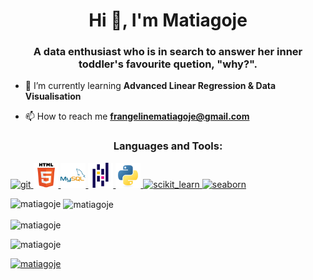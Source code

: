 <h1 align="center">Hi 👋, I'm Matiagoje</h1>
<h3 align="center">A data enthusiast who is in search to answer her inner toddler's favourite quetion, "why?".</h3>


- 🌱 I’m currently learning **Advanced Linear Regression & Data Visualisation**

- 📫 How to reach me **frangelinematiagoje@gmail.com**


<h3 align="center">Languages and Tools:</h3>
<p align="left"> <a href="https://git-scm.com/" target="_blank" rel="noreferrer"> <img src="https://www.vectorlogo.zone/logos/git-scm/git-scm-icon.svg" alt="git" width="40" height="40"/> </a> <a href="https://www.w3.org/html/" target="_blank" rel="noreferrer"> <img src="https://raw.githubusercontent.com/devicons/devicon/master/icons/html5/html5-original-wordmark.svg" alt="html5" width="40" height="40"/> </a> <a href="https://www.mysql.com/" target="_blank" rel="noreferrer"> <img src="https://raw.githubusercontent.com/devicons/devicon/master/icons/mysql/mysql-original-wordmark.svg" alt="mysql" width="40" height="40"/> </a> <a href="https://pandas.pydata.org/" target="_blank" rel="noreferrer"> <img src="https://raw.githubusercontent.com/devicons/devicon/2ae2a900d2f041da66e950e4d48052658d850630/icons/pandas/pandas-original.svg" alt="pandas" width="40" height="40"/> </a> <a href="https://www.python.org" target="_blank" rel="noreferrer"> <img src="https://raw.githubusercontent.com/devicons/devicon/master/icons/python/python-original.svg" alt="python" width="40" height="40"/> </a> <a href="https://scikit-learn.org/" target="_blank" rel="noreferrer"> <img src="https://upload.wikimedia.org/wikipedia/commons/0/05/Scikit_learn_logo_small.svg" alt="scikit_learn" width="40" height="40"/> </a> <a href="https://seaborn.pydata.org/" target="_blank" rel="noreferrer"> <img src="https://seaborn.pydata.org/_images/logo-mark-lightbg.svg" alt="seaborn" width="40" height="40"/> </a> </p>

<p><img align="left" src="https://github-readme-stats.vercel.app/api/top-langs?username=matiagoje&show_icons=true&locale=en&layout=compact" alt="matiagoje" /></p>

<p>&nbsp;<img align="center" src="https://github-readme-stats.vercel.app/api?username=matiagoje&show_icons=true&locale=en" alt="matiagoje" /></p>

<p><img align="center" src="https://github-readme-streak-stats.herokuapp.com/?user=matiagoje&" alt="matiagoje" /></p>


<p align="left"> <img src="https://komarev.com/ghpvc/?username=matiagoje&label=Profile%20views&color=0e75b6&style=flat" alt="matiagoje" /> </p>

<p align="left"> <a href="https://github.com/ryo-ma/github-profile-trophy"><img src="https://github-profile-trophy.vercel.app/?username=matiagoje" alt="matiagoje" /></a> </p>
